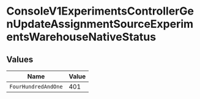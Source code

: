 # ConsoleV1ExperimentsControllerGenUpdateAssignmentSourceExperimentsWarehouseNativeStatus


## Values

| Name                | Value               |
| ------------------- | ------------------- |
| `FourHundredAndOne` | 401                 |